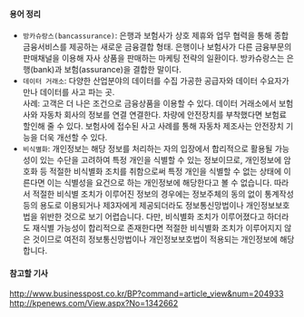 #### 용어 정리
* `방카슈랑스(bancassurance)`: 은행과 보험사가 상호 제휴와 업무 협력을 통해 종합금융서비스를 제공하는 새로운 금융결합 형태. 은행이나 보험사가 다른 금융부문의 판매채널을 이용해 자사 상품을 판매하는 마케팅 전략의 일환이다. 방카슈랑스는 은행(bank)과 보험(assurance)을 결합한 말이다.<br>
* `데이터 거래소`: 다양한 산업분야의 데이터를 수집 가공한 공급자와 데이터 수요자가 만나 데이터를 사고 파는 곳. <br>
사례: 고객은 더 나은 조건으로 금융상품을 이용할 수 있다. 데이터 거래소에서 보험사와 자동차 회사의 정보를 연결 연결한다. 차량에 안전장치를 부착했다면 보험료 할인해 줄 수 있다. 보험사에 접수된 사고 사례를 통해 자동차 제조사는 안전장치 기능을 더욱 개선할 수 있다.<br>
* `비식별화`: 개인정보는 해당 정보를 처리하는 자의 입장에서 합리적으로 활용될 가능성이 있는 수단을 고려하여 특정 개인을 식별할 수 있는 정보이므로, 개인정보에 암호화 등 적절한 비식별화 조치를 취함으로써 특정 개인을 식별할 수 없는 상태에 이른다면 이는 식별성을 요건으로 하는 개인정보에 해당한다고 볼 수 없습니다. 따라서 적절한 비식별 조치가 이루어진 정보의 경우에는 정보주체의 동의 없이 통계작성 등의 용도로 이용되거나 제3자에게 제공되더라도 정보통신망법이나 개인정보보호법을 위반한 것으로 보기 어렵습니다.
다만, 비식별화 조치가 이루어졌다고 하더라도 재식별 가능성이 합리적으로 존재한다면 적절한 비식별화 조치가 이루어지지 않은 것이므로 여전히 정보통신망법이나 개인정보보호법이 적용되는 개인정보에 해당합니다.

#### 참고할 기사
http://www.businesspost.co.kr/BP?command=article_view&num=204933 <br>
http://kpenews.com/View.aspx?No=1342662 <br>
